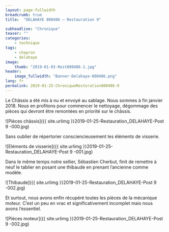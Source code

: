 ```yaml
---
layout: page-fullwidth
breadcrumb: true
title:  "DELAHAYE 800486 – Restauration 9"

subheadline: "Chronique" 
teaser: ""
categories:
    - technique
tags:
    - chapron
    - delahaye
image:
    thumb: "2019-01-03-Rest800486-1.jpg"
header:
    image_fullwidth: "Banner-Delahaye-800486.png"
lang: fr
permalink: 2019-01-25-ChroniqueRestoration800486-9
---
```

Le Châssis a été mis à nu et envoyé au sablage. Nous sommes à fin janvier 2018.
Nous en profitons pour commencer le nettoyage, dégommage des pièces qui devront être remontées en priorité sur le châssis.

![Pièces châssis]({{ site.urlimg }}2019-01-25-Restauration_DELAHAYE-Post 9 -000.jpg)


Sans oublier de répertorier consciencieusement les éléments de visserie.

![Eléments de visserie]({{ site.urlimg }}2019-01-25-Restauration_DELAHAYE-Post 9 -001.jpg)


Dans le même temps notre sellier, Sébastien Cherbut, finit de remettre à neuf le tablier en posant une thibaude en prenant l’ancienne comme modèle.

![Thibaude]({{ site.urlimg }}2019-01-25-Restauration_DELAHAYE-Post 9 -002.jpg)


Et surtout, nous avons enfin récupéré toutes les pièces de la mécanique moteur. C’est un peu en vrac et significativement incomplet mais nous avons l’essentiel.

![Pièces moteur]({{ site.urlimg }}2019-01-25-Restauration_DELAHAYE-Post 9 -002.jpg)